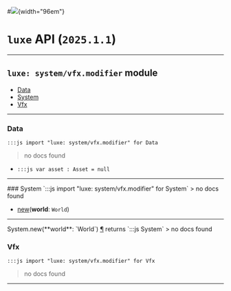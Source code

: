 #![](../../../../../../images/luxe-dark.svg){width="96em"}

# `luxe` API (`2025.1.1`)  


---

## `luxe: system/vfx.modifier` module

- [Data](#data)   
- [System](#system)   
- [Vfx](#vfx)   

---

### Data
`:::js import "luxe: system/vfx.modifier" for Data`
> no docs found

- `:::js var asset : Asset = null`

<hr/>
### System
`:::js import "luxe: system/vfx.modifier" for System`
> no docs found

- [new](#System.new)(**world**: `World`)

<hr/>
<endpoint module="luxe: system/vfx.modifier" class="System" signature="new(world : World)"></endpoint>
<signature id="System.new">System.new(**world**: `World`)
<a class="headerlink" href="#System.new" title="Permanent link">¶</a></signature>
<span class='api_ret'>returns</span> `:::js System`
> no docs found   

### Vfx
`:::js import "luxe: system/vfx.modifier" for Vfx`
> no docs found


<hr/>
